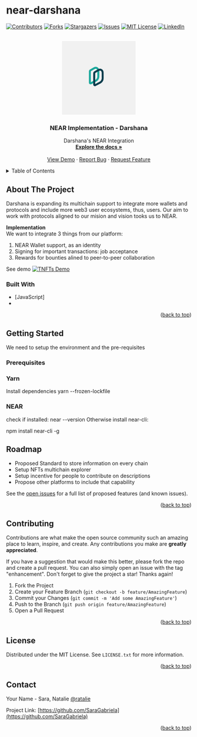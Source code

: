 # near-darshana
<div id="top"></div>
<!-- 
*** USED BEST README Template so leaving the references - ngil 05/26/2022
/*** Thanks for checking out the Best-README-Template. If you have a suggestion
*** that would make this better, please fork the repo and create a pull request
*** or simply open an issue with the tag "enhancement".
*** Don't forget to give the project a star!
*** Thanks again! Now go create something AMAZING! :D
-->



<!-- PROJECT SHIELDS -->
<!-- 
*** I'm using markdown "reference style" links for readability.
*** Reference links are enclosed in brackets [ ] instead of parentheses ( ).
*** See the bottom of this document for the declaration of the reference variables
*** for contributors-url, forks-url, etc. This is an optional, concise syntax you may use.
*** https://www.markdownguide.org/basic-syntax/#reference-style-links
-->
[![Contributors][contributors-shield]][contributors-url]
[![Forks][forks-shield]][forks-url]
[![Stargazers][stars-shield]][stars-url]
[![Issues][issues-shield]][issues-url]
[![MIT License][license-shield]][license-url]
[![LinkedIn][linkedin-shield]][linkedin-url]



<!-- PROJECT LOGO -->
<br />
<div align="center">
  <a href="https://github.com/SaraGabriela/near-darshana">
    <img src="ds-isotipo_white.png" width="200" height="200">
  </a>

<h3 align="center">NEAR Implementation - Darshana</h3>

  <p align="center">
    Darshana's NEAR Integration
    <br />
    <a href="https://github.com/SaraGabriela/near-darshana"><strong>Explore the docs »</strong></a>
    <br />
    <br />
    <a href="https://github.com/SaraGabriela/near-darshana/demo">View Demo</a>
    ·
    <a href="https://github.com/SaraGabriela/near-darshana/issues">Report Bug</a>
    ·
    <a href="https://github.com/SaraGabriela/near-darshana/issues">Request Feature</a>
  </p>
</div>



<!-- TABLE OF CONTENTS -->
<details>
  <summary>Table of Contents</summary>
  <ol>
    <li>
      <a href="#about-the-project">About The Project</a>
      <ul>
        <li><a href="#built-with">Built With</a></li>
      </ul>
    </li>
    <li>
      <a href="#getting-started">Getting Started</a>
      <ul>
        <li><a href="#prerequisites">Prerequisites</a></li>
      </ul>
    </li>
    <li><a href="#roadmap">Roadmap</a></li>
    <li><a href="#contributing">Contributing</a></li>
    <li><a href="#license">License</a></li>
    <li><a href="#contact">Contact</a></li>
  </ol>
</details>



<!-- ABOUT THE PROJECT -->
## About The Project
Darshana is expanding its multichain support to integrate more wallets and protocols and include more web3 user ecosystems, thus, users. Our aim to work with protocols aligned to our mision and vision tooks us to NEAR.

<b>Implementation</b><br>
We want to integrate 3 things from our platform:
1. NEAR Wallet support, as an identity
2. Signing for important transactions: job acceptance
3. Rewards for bounties alined to peer-to-peer collaboration


See demo
[![TNFTs Demo](https://F8FE1110-B641-41AA-B47C-F17900518F45.jpeg)](https://www.youtube.com/watch?v=l7aMUnG0KlU "Demo")

### Built With

* [JavaScript]
*

<p align="right">(<a href="#top">back to top</a>)</p>



<!-- GETTING STARTED -->
## Getting Started

We need to setup the environment and the pre-requisites

### Prerequisites

### Yarn
Install dependencies
yarn --frozen-lockfile
### NEAR
check if installed: near --version
Otherwise install near-cli:

npm install near-cli -g

## Roadmap

- Proposed Standard to store information on every chain 
- Setup NFTs multichain explorer
- Setup incentive for people to contribute on descriptions
- Propose other platforms to include that capability

See the [open issues](https://github.com/SaraGabriela/near-darshana/issues) for a full list of proposed features (and known issues).

<p align="right">(<a href="#top">back to top</a>)</p>



<!-- CONTRIBUTING -->
## Contributing

Contributions are what make the open source community such an amazing place to learn, inspire, and create. Any contributions you make are **greatly appreciated**.

If you have a suggestion that would make this better, please fork the repo and create a pull request. You can also simply open an issue with the tag "enhancement".
Don't forget to give the project a star! Thanks again!

1. Fork the Project
2. Create your Feature Branch (`git checkout -b feature/AmazingFeature`)
3. Commit your Changes (`git commit -m 'Add some AmazingFeature'`)
4. Push to the Branch (`git push origin feature/AmazingFeature`)
5. Open a Pull Request

<p align="right">(<a href="#top">back to top</a>)</p>



<!-- LICENSE -->
## License

Distributed under the MIT License. See `LICENSE.txt` for more information.

<p align="right">(<a href="#top">back to top</a>)</p>



<!-- CONTACT -->
## Contact

Your Name - Sara, Natalie [@ratalie](https://twitter.com/ratalie)  

Project Link: [https://github.com/SaraGabriela](https://github.com/SaraGabriela)

<p align="right">(<a href="#top">back to top</a>)</p>



<!-- MARKDOWN LINKS & IMAGES -->
<!-- https://www.markdownguide.org/basic-syntax/#reference-style-links -->
[contributors-shield]: https://img.shields.io/github/contributors/ratalie/TransparentNFTs.svg?style=for-the-badge
[contributors-url]: https://github.com/ratalie/TransparentNFTs/graphs/contributors
[forks-shield]: https://img.shields.io/github/forks/ratalie/TransparentNFTs.svg?style=for-the-badge
[forks-url]: https://github.com/ratalie/TransparentNFTs/network/members
[stars-shield]: https://img.shields.io/github/stars/ratalie/TransparentNFTs.svg?style=for-the-badge
[stars-url]: https://github.com/ratalie/TransparentNFTs/stargazers
[issues-shield]: https://img.shields.io/github/issues/ratalie/TransparentNFTs.svg?style=for-the-badge
[issues-url]: https://github.com/ratalie/TransparentNFTs/issues
[license-shield]: https://img.shields.io/github/license/ratalie/repo_name.svg?style=for-the-badge
[license-url]: https://github.com/ratalie/TransparentNFTs/blob/master/LICENSE.txt
[linkedin-shield]: https://img.shields.io/badge/-LinkedIn-black.svg?style=for-the-badge&logo=linkedin&colorB=555
[linkedin-url]: https://linkedin.com/in/nataliegil
[product-screenshot]: images/screenshot.png
